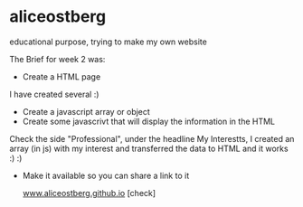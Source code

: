 # aliceostberg
educational purpose, trying to make my own website

The Brief for week 2 was:

- Create a HTML page 
  
I have created several :)    

  
- Create a javascript array or object
- Create some javascrivt that will display the information in the HTML 

Check the side "Professional", under the headline My Interestts, I created an array (in js) with my interest and transferred the data       to HTML and it works :) :) 
  
  
- Make it available so you can share a link to it

  www.aliceostberg.github.io [check]
